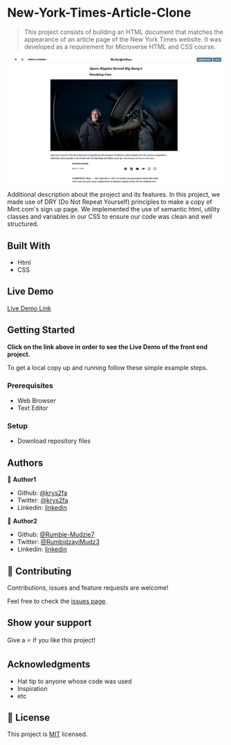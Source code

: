 # New-York-Times-Article-Clone

> This project consists of building an HTML document that matches the appearance of an article page of the New York Times website. It was developed as a requirement for Microverse HTML and CSS course.

![screenshot](./images/app_screenshot.png)

Additional description about the project and its features.
In this project, we made use of DRY (Do Not Repeat Yourself) principles to make a copy of Mint.com's sign up page. We implemented the use of semantic html, utility classes and variables in our CSS to ensure our code was clean and well structured.

## Built With

- Html
- CSS

## Live Demo

[Live Demo Link](https://rawcdn.githack.com/Rumbie-Mudzie7/New-York-Times-Article-Clone/56f3083434a8bea35263fca2ff35273b154e16f6/index.html)

## Getting Started

**Click on the link above in order to see the Live Demo of the front end project.**

To get a local copy up and running follow these simple example steps.

### Prerequisites

- Web Browser
- Text Editor

### Setup

- Download repository files

## Authors

👤 **Author1**

- Github: [@krys2fa](https://github.com/krys2fa)
- Twitter: [@krys2fa](https://twitter.com/krys2fa)
- Linkedin: [linkedin](https://www.linkedin.com/in/christopher-amanor-81a7b93b/)

👤 **Author2**

- Github: [@Rumbie-Mudzie7](https://github.com/Rumbie-Mudzie7)
- Twitter: [@RumbidzayiMudz3](https://twitter.com/RumbidzayiMudz3)
- Linkedin: [linkedin](https://www.linkedin.com/in/rumbidzayi-mudziviri-792b4b85/)

## 🤝 Contributing

Contributions, issues and feature requests are welcome!

Feel free to check the [issues page](issues/).

## Show your support

Give a ⭐️ if you like this project!

## Acknowledgments

- Hat tip to anyone whose code was used
- Inspiration
- etc

## 📝 License

This project is [MIT](lic.url) licensed.
